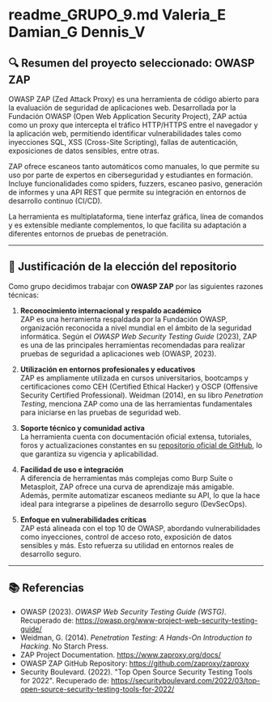 # readme_GRUPO_9.md Valeria_E Damian_G Dennis_V 


## 🔍 Resumen del proyecto seleccionado: OWASP ZAP

OWASP ZAP (Zed Attack Proxy) es una herramienta de código abierto para la evaluación de seguridad de aplicaciones web. Desarrollada por la Fundación OWASP (Open Web Application Security Project), ZAP actúa como un proxy que intercepta el tráfico HTTP/HTTPS entre el navegador y la aplicación web, permitiendo identificar vulnerabilidades tales como inyecciones SQL, XSS (Cross-Site Scripting), fallas de autenticación, exposiciones de datos sensibles, entre otras.

ZAP ofrece escaneos tanto automáticos como manuales, lo que permite su uso por parte de expertos en ciberseguridad y estudiantes en formación. Incluye funcionalidades como spiders, fuzzers, escaneo pasivo, generación de informes y una API REST que permite su integración en entornos de desarrollo continuo (CI/CD).

La herramienta es multiplataforma, tiene interfaz gráfica, línea de comandos y es extensible mediante complementos, lo que facilita su adaptación a diferentes entornos de pruebas de penetración.

---

## 🎯 Justificación de la elección del repositorio

Como grupo decidimos trabajar con **OWASP ZAP** por las siguientes razones técnicas:

1. **Reconocimiento internacional y respaldo académico**  
   ZAP es una herramienta respaldada por la Fundación OWASP, organización reconocida a nivel mundial en el ámbito de la seguridad informática. Según el *OWASP Web Security Testing Guide* (2023), ZAP es una de las principales herramientas recomendadas para realizar pruebas de seguridad a aplicaciones web (OWASP, 2023).

2. **Utilización en entornos profesionales y educativos**  
   ZAP es ampliamente utilizada en cursos universitarios, bootcamps y certificaciones como CEH (Certified Ethical Hacker) y OSCP (Offensive Security Certified Professional). Weidman (2014), en su libro *Penetration Testing*, menciona ZAP como una de las herramientas fundamentales para iniciarse en las pruebas de seguridad web.

3. **Soporte técnico y comunidad activa**  
   La herramienta cuenta con documentación oficial extensa, tutoriales, foros y actualizaciones constantes en su [repositorio oficial de GitHub](https://github.com/zaproxy/zaproxy), lo que garantiza su vigencia y aplicabilidad.

4. **Facilidad de uso e integración**  
   A diferencia de herramientas más complejas como Burp Suite o Metasploit, ZAP ofrece una curva de aprendizaje más amigable. Además, permite automatizar escaneos mediante su API, lo que la hace ideal para integrarse a pipelines de desarrollo seguro (DevSecOps).

5. **Enfoque en vulnerabilidades críticas**  
   ZAP está alineada con el top 10 de OWASP, abordando vulnerabilidades como inyecciones, control de acceso roto, exposición de datos sensibles y más. Esto refuerza su utilidad en entornos reales de desarrollo seguro.

---

## 📚 Referencias

- OWASP (2023). *OWASP Web Security Testing Guide (WSTG)*. Recuperado de: https://owasp.org/www-project-web-security-testing-guide/
- Weidman, G. (2014). *Penetration Testing: A Hands-On Introduction to Hacking*. No Starch Press.
- ZAP Project Documentation. https://www.zaproxy.org/docs/
- OWASP ZAP GitHub Repository: https://github.com/zaproxy/zaproxy
- Security Boulevard. (2022). "Top Open Source Security Testing Tools for 2022". Recuperado de: https://securityboulevard.com/2022/03/top-open-source-security-testing-tools-for-2022/
